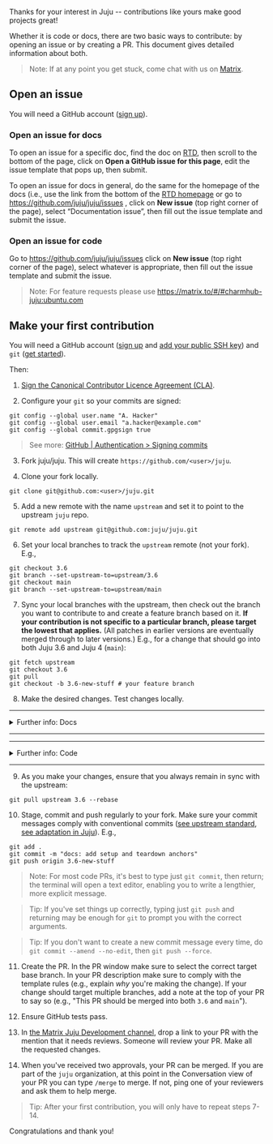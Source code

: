 Thanks for your interest in Juju -- contributions like yours make good projects
great!

Whether it is code or docs, there are two basic ways to contribute: by opening
an issue or by creating a PR. This document gives detailed information about
both.

> Note: If at any point you get stuck, come chat with us on
[Matrix](https://matrix.to/#/#charmhub-juju:ubuntu.com).

## Open an issue

You will need a GitHub account ([sign up](https://github.com/signup)).

### Open an issue for docs

To open an issue for a specific doc, find the doc on
[RTD](https://canonical-juju.readthedocs-hosted.com), then scroll to the bottom
of the page, click on **Open a GitHub issue for this page**, edit the issue
template that pops up, then submit.

To open an issue for docs in general, do the same for the homepage of the docs
(i.e., use the link from the bottom of the [RTD
homepage](https://canonical-juju.readthedocs-hosted.com) or go to
https://github.com/juju/juju/issues , click on **New issue** (top right corner
of the page), select “Documentation issue”, then fill out the issue template and
submit the issue.

### Open an issue for code

Go to https://github.com/juju/juju/issues  click on **New issue** (top right
corner of the page), select whatever is appropriate, then fill out the issue
template and submit the issue.

> Note: For feature requests please use
https://matrix.to/#/#charmhub-juju:ubuntu.com

## Make your first contribution

You will need a GitHub account ([sign up](https://github.com/signup) and [add
your public SSH key](https://github.com/settings/ssh)) and `git` ([get
started](https://git-scm.com/book/en/v2/Getting-Started-What-is-Git%3F)).

Then:

1. [Sign the Canonical Contributor Licence Agreement
   (CLA)](https://ubuntu.com/legal/contributors).

2. Configure your `git` so your commits are signed:

```
git config --global user.name "A. Hacker"
git config --global user.email "a.hacker@example.com"
git config --global commit.gpgsign true
```

> See more: [GitHub | Authentication > Signing commits](https://docs.github.com/en/authentication/managing-commit-signature-verification/signing-commits)

3. Fork juju/juju. This will create `https://github.com/<user>/juju`.

4. Clone your fork locally.

```
git clone git@github.com:<user>/juju.git
```

5. Add a new remote with the name `upstream` and set it to point to the upstream
`juju` repo.

```
git remote add upstream git@github.com:juju/juju.git
```

6. Set your local branches to track the `upstream` remote (not your fork). E.g.,

```
git checkout 3.6
git branch --set-upstream-to=upstream/3.6
git checkout main
git branch --set-upstream-to=upstream/main
```

7. Sync your local branches with the upstream, then check out the branch you
want to contribute to and create a feature branch based on it. **If your
contribution is not specific to a particular branch, please target the lowest that
applies.** (All patches in earlier versions are eventually merged through to later
versions.) E.g., for a change that should go into both Juju 3.6 and Juju 4
(`main`):

```
git fetch upstream
git checkout 3.6
git pull
git checkout -b 3.6-new-stuff # your feature branch
```

8. Make the desired changes. Test changes locally.


----------------
<details>

<summary>Further info: Docs</summary>

The documentation is in `juju/docs`, which is further split into `user/` and
`contributor/`. Some user reference docs (for the `juju` CLI commands, the
controller and model configs, and the hook commands) are autogenerated from
source, and must be updated in source.

> Tip: If you start from an existing doc on
https://canonical-juju.readthedocs-hosted.com/en/latest/, you can find its
source file by scrolling to the bottom of the page and clicking on **Edit this
page on GitHub** -- though we still recommend you do not make changes there
directly there but rather in a local clone, as that will make it easier for you
to iterate during the PR review process.

### Standards

All changes should follow the existing patterns, including
  [Diátaxis](https://diataxis.fr), the [Canonical Documentation Style
  Guide](https://docs.ubuntu.com/styleguide/en), the modular structure, the
  cross-referencing pattern, [MyST
  Markdown](https://canonical-documentation-with-sphinx-and-readthedocscom.readthedocs-hosted.com/style-guide-myst/),
  etc.

### Testing

Changes should be inspected by building the docs and fixing any issues
discovered that way. To preview the docs as they will be rendered on RTD, in
`juju/docs` run `make run` and open the provided link in a browser. If you get
errors, try `make clean`, then `make run` again. For other checks, see `make
[Tab]` and select the command for the desired check.

</details>

----------------

----------------
<details>

<summary>Further info: Code</summary>

### Installing Go

`juju` is written in [Go](https://go.dev/). To install Go see [Go
docs](https://golang.org/doc/install#install).

### Building Juju and its dependencies

Fork and clone the Juju repo, then navigate to the root directory and run `make
install`:

```
git clone https://github.com/<user>/juju.git
cd juju
make install
```

### Updating Go dependencies

Juju uses Go modules to manage dependencies. To update a dependency, use the
following, ensuring that the dependency is using a version where possible, or a
commit hash if not available:


```
go get -u github.com/the/dependency@v1.2.3
go mod tidy
```

### Code formatting

To format your code, run `go fmt`.

> Note: Your editor may do this automatically.


### Imports

Import statements are grouped into 3 sections: standard library, 3rd party
libraries, juju imports. The tool "go fmt" can be used to ensure each
group is alphabetically sorted. eg:

```go
    import (
        "fmt"
        "time"

        "labix.org/v2/mgo"
        "github.com/juju/loggo"
        gc "gopkg.in/check.v1"

        "github.com/juju/juju/state"
        "github.com/juju/worker/v3"
    )
```

### Testing

Some tests may require local lxd to be installed, see
[installing lxd via snap](https://stgraber.org/2016/10/17/lxd-snap-available/).

Juju uses the `gocheck` testing framework, which is automatically installed
as a dependency of `juju`. You can read more about `gocheck` at
http://godoc.org/gopkg.in/check.v1. `gocheck` is integrated into the source of
each package so the standard `go test` command is used to run `gocheck` tests.
For example:

```
go test -v github.com/juju/juju/core/config -check.v
```

By default `gocheck` will run all tests
in a package, selected tests can by run by passing `-gocheck.f` to match a
subset of test names.

```
go test -gocheck.f '$REGEX'
```


### Testing and MongoDB

Many tests use a standalone instance of `mongod` as part of their setup. The
`mongod` binary found in `$PATH` is executed by these suites.  If you don't
already have MongoDB installed, run

```
make install-mongo-dependencies
```
</details>

----------------



9. As you make your changes, ensure that you always remain in sync with the upstream:

```
git pull upstream 3.6 --rebase
```

10. Stage, commit and push regularly to your fork. Make sure your commit messages
comply with conventional commits ([see upstream
standard](https://www.conventionalcommits.org/en/v1.0.0/), [see adaptation in
Juju](./docs/contributor/reference/conventional-commits.md)). E.g.,

```
git add .
git commit -m "docs: add setup and teardown anchors"
git push origin 3.6-new-stuff
```

> Note: For most code PRs, it's best to type just `git commit`, then return; the
terminal will open a text editor, enabling you to write a lengthier, more
explicit message.

> Tip: If you've set things up correctly, typing just `git push` and returning
may be enough for `git` to prompt you with the correct arguments.

> Tip: If you don't want to create a new commit message every time, do
`git commit --amend --no-edit`, then `git push --force`.

11. Create the PR. In the PR window make sure to select the correct target base
branch. In your PR description make sure to comply with the template rules (e.g.,
explain _why_ you're making the change). If your change should target multiple
branches, add a note at the top of your PR to say so (e.g., "This PR should be
merged into both `3.6` and `main`").

12. Ensure GitHub tests pass.

13. In [the Matrix Juju Development
channel](https://matrix.to/#/#charmhub-jujudev:ubuntu.com), drop a link to your
PR with the mention that it needs reviews. Someone will review your PR. Make all
the requested changes.

14. When you've received two approvals, your PR can be merged. If you are part
of the `juju` organization, at this point in the Conversation view of your PR
you can type `/merge` to merge. If not, ping one of your reviewers and ask them
to help merge.

> Tip: After your first contribution, you will only have to repeat steps 7-14.

Congratulations and thank you!
